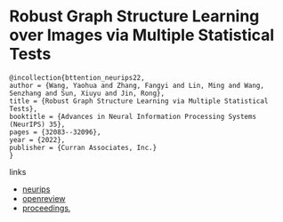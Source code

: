 # Robust Graph Structure Learning over Images via Multiple Statistical Tests

```
@incollection{bttention_neurips22,
author = {Wang, Yaohua and Zhang, Fangyi and Lin, Ming and Wang, Senzhang and Sun, Xiuyu and Jin, Rong},
title = {Robust Graph Structure Learning via Multiple Statistical Tests},
booktitle = {Advances in Neural Information Processing Systems (NeurIPS) 35},
pages = {32083--32096},
year = {2022},
publisher = {Curran Associates, Inc.}
}
```

links
- [neurips](https://nips.cc/Conferences/2022/Schedule?showEvent=54278)
- [openreview](https://openreview.net/forum?id=VVCI8-PYYv)
- [proceedings](https://papers.nips.cc//paper_files/paper/2022/hash/cf7700139af1fa346d2f57f1f5c26c18-Abstract-Conference.html),
